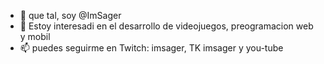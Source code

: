 - 👋 que tal, soy @ImSager
- 👀 Estoy interesadi en el desarrollo de videojuegos, preogramacion web y mobil
- 📫 puedes seguirme en Twitch: imsager, TK imsager y you-tube


